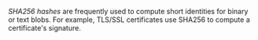 *SHA256 hashes* are frequently used to compute short identities for binary or text blobs.
For example, TLS/SSL certificates use SHA256 to compute a certificate's signature.